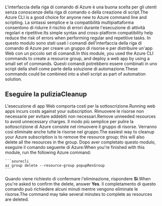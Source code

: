 <span data-ttu-id="131a6-101">L'interfaccia della riga di comando di Azure è una buona scelta per gli utenti senza conoscenze della riga di comando o della creazione di script.</span><span class="sxs-lookup"><span data-stu-id="131a6-101">The Azure CLI is a good choice for anyone new to Azure command line and scripting.</span></span> <span data-ttu-id="131a6-102">La sintassi semplice e la compatibilità multipiattaforma consentono di ridurre il rischio di errori durante l'esecuzione di attività regolari e ripetitive.</span><span class="sxs-lookup"><span data-stu-id="131a6-102">Its simple syntax and cross-platform compatibility help reduce the risk of errors when performing regular and repetitive tasks.</span></span> <span data-ttu-id="131a6-103">In questo modulo sono stati usati i comandi dell'interfaccia della riga di comando di Azure per creare un gruppo di risorse e per distribuire un'app Web con un piccolo set di comandi.</span><span class="sxs-lookup"><span data-stu-id="131a6-103">In this module, you used the Azure CLI commands to create a resource group, and deploy a web app by using a small set of commands.</span></span> <span data-ttu-id="131a6-104">Questi comandi potrebbero essere combinati in uno script della shell come parte della soluzione di automazione.</span><span class="sxs-lookup"><span data-stu-id="131a6-104">These commands could be combined into a shell script as part of automation solution.</span></span> 

## <a name="cleanup"></a><span data-ttu-id="131a6-105">Eseguire la pulizia</span><span class="sxs-lookup"><span data-stu-id="131a6-105">Cleanup</span></span>

<span data-ttu-id="131a6-106">L'esecuzione di app Web comporta costi per la sottoscrizione.</span><span class="sxs-lookup"><span data-stu-id="131a6-106">Running web apps incurs costs against your subscription.</span></span> <span data-ttu-id="131a6-107">Rimuovere le risorse non necessarie per evitare addebiti non necessari.</span><span class="sxs-lookup"><span data-stu-id="131a6-107">Remove unneeded resources to avoid unnecessary charges.</span></span> <span data-ttu-id="131a6-108">Il modo più semplice per pulire la sottoscrizione di Azure consiste nel rimuovere il gruppo di risorse. Verranno così eliminate anche tutte le risorse nel gruppo.</span><span class="sxs-lookup"><span data-stu-id="131a6-108">The easiest way to cleanup your Azure subscription is to remove the resource group; this will also delete all the resources in the group.</span></span> <span data-ttu-id="131a6-109">Dopo aver completato questo modulo, eseguire il comando seguente di Azure:</span><span class="sxs-lookup"><span data-stu-id="131a6-109">When you're finished with this module, run the following Azure command:</span></span>

    ```azurecli
    az group delete --resource-group popupResGroup
    ```

<span data-ttu-id="131a6-110">Quando viene richiesto di confermare l'eliminazione, rispondere **Sì**.</span><span class="sxs-lookup"><span data-stu-id="131a6-110">When you're asked to confirm the delete, answer **Yes**.</span></span> <span data-ttu-id="131a6-111">Il completamento di questo comando può richiedere alcuni minuti mentre vengono eliminate le risorse.</span><span class="sxs-lookup"><span data-stu-id="131a6-111">The command may take several minutes to complete as resources are deleted.</span></span> 